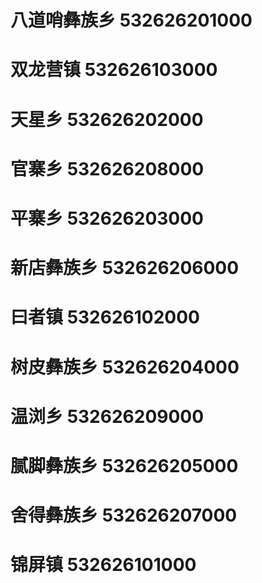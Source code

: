 # 八道哨彝族乡 532626201000
# 双龙营镇 532626103000
# 天星乡 532626202000
# 官寨乡 532626208000
# 平寨乡 532626203000
# 新店彝族乡 532626206000
# 曰者镇 532626102000
# 树皮彝族乡 532626204000
# 温浏乡 532626209000
# 腻脚彝族乡 532626205000
# 舍得彝族乡 532626207000
# 锦屏镇 532626101000
